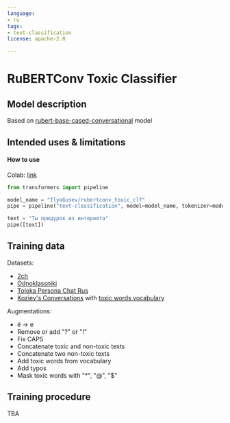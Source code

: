 ```yaml
---
language: 
- ru
tags:
- text-classification
license: apache-2.0

---
```


# RuBERTConv Toxic Classifier

## Model description

Based on [rubert-base-cased-conversational](https://huggingface.co/DeepPavlov/rubert-base-cased-conversational) model

## Intended uses & limitations

#### How to use

Colab: [link](https://colab.research.google.com/drive/1veKO9hke7myxKigZtZho_F-UM2fD9kp8)

```python
from transformers import pipeline

model_name = "IlyaGusev/rubertconv_toxic_clf"
pipe = pipeline("text-classification", model=model_name, tokenizer=model_name, framework="pt") 

text = "Ты придурок из интернета"
pipe([text])
```

## Training data

Datasets:
- [2ch]( https://www.kaggle.com/blackmoon/russian-language-toxic-comments)
- [Odnoklassniki](https://www.kaggle.com/alexandersemiletov/toxic-russian-comments)
- [Toloka Persona Chat Rus](https://toloka.ai/ru/datasets)
- [Koziev's Conversations](https://github.com/Koziev/NLP_Datasets/blob/master/Conversations/Data) with [toxic words vocabulary](https://www.dropbox.com/s/ou6lx03b10yhrfl/bad_vocab.txt.tar.gz)

Augmentations:
- ё -> е
- Remove or add "?" or "!"
- Fix CAPS
- Concatenate toxic and non-toxic texts
- Concatenate two non-toxic texts
- Add toxic words from vocabulary
- Add typos
- Mask toxic words with "*", "@", "$"


## Training procedure

TBA